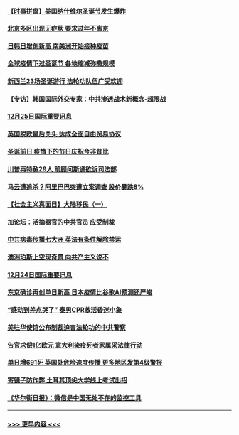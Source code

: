 #### [【时事拼盘】美囯纳什维尔圣诞节发生爆炸](../pages/prog202/a103018024.md?t=12260651) 
#### [北京多区出现无症状 要求过年不离京](../pages/prog202/a103017899.md?t=12260651) 
#### [日韩日增创新高 南美洲开始接种疫苗](../pages/prog202/a103017903.md?t=12260651) 
#### [全球疫情下过圣诞节  各地缩减弥撒规模](../pages/prog202/a103017892.md?t=12260651) 
#### [新西兰23场圣诞游行 法轮功队伍广受欢迎](../pages/prog202/a103017845.md?t=12260651) 
#### [【专访】韩国国际外交专家：中共渗透战术新概念-超限战](../pages/prog202/a103017830.md?t=12260651) 
#### [12月25日国际重要讯息](../pages/prog202/a103017766.md?t=12260651) 
#### [英国脱欧最后关头 达成全面自由贸易协议](../pages/prog202/a103017485.md?t=12260651) 
#### [圣诞前日 疫情下的节日庆祝今非昔比](../pages/prog202/a103017469.md?t=12260651) 
#### [川普再特赦29人 前顾问斯通欲诉司法部](../pages/prog202/a103017441.md?t=12260651) 
#### [马云遭追杀？阿里巴巴突遭立案调查 股价暴跌8%](../pages/prog202/a103017312.md?t=12260651) 
#### [【社会主义真面目】大陆移民（一）](../pages/prog202/a103017275.md?t=12260651) 
#### [加论坛：活摘器官的中共官员 应受制裁](../pages/prog202/a103017251.md?t=12260651) 
#### [中共病毒传播七大洲 英法有条件解除禁运](../pages/prog202/a103017241.md?t=12260651) 
#### [澳洲珀斯上空现奇景 向共产主义说不](../pages/prog202/a103017129.md?t=12260651) 
#### [12月24日国际重要讯息](../pages/prog202/a103017112.md?t=12260651) 
#### [东京确诊再创单日新高 日本疫情比谷歌AI预测还严峻](../pages/prog202/a103017084.md?t=12260651) 
#### [“感动到差点哭了” 泰男CPR救活昏迷小象](../pages/prog202/a103017059.md?t=12260651) 
#### [美驻华使馆公布制裁迫害法轮功的中共警察](../pages/prog202/a103017058.md?t=12260651) 
#### [告官求偿1亿欧元 意大利染疫死者家属采法律行动](../pages/prog202/a103016975.md?t=12260651) 
#### [单日增691死 英国处危险速度传播 更多地区发第4级警报](../pages/prog202/a103016868.md?t=12260651) 
#### [寄镜子防作弊  土耳其顶尖大学线上考试出招](../pages/prog202/a103016844.md?t=12260651) 
#### [《华尔街日报》：微信是中国无处不在的监控工具](../pages/prog202/a103016770.md?t=12260651) 

----
#### [ >>> 更早内容 <<< ](../indexes/prog202-earlier.md)

